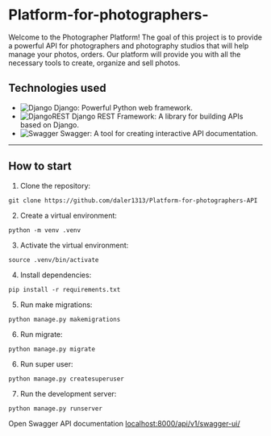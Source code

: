 # Platform-for-photographers-
Welcome to the Photographer Platform! The goal of this project is to provide a powerful API for photographers and photography studios that will help manage your photos, orders. Our platform will provide you with all the necessary tools to create, organize and sell photos.

## Technologies used

- ![Django](https://img.shields.io/badge/django-%23092E20.svg?style=for-the-badge&logo=django&logoColor=white) Django: Powerful Python web framework.
- ![DjangoREST](https://img.shields.io/badge/DJANGO-REST-ff1709?style=for-the-badge&logo=django&logoColor=white&color=ff1709&labelColor=gray) Django REST Framework: A library for building APIs based on Django.
- ![Swagger](https://img.shields.io/badge/-Swagger-%23Clojure?style=for-the-badge&logo=swagger&logoColor=white) Swagger: A tool for creating interactive API documentation.

---


## How to start
1) Clone the repository: 
```
git clone https://github.com/daler1313/Platform-for-photographers-API
```
2) Create a virtual environment: 
```
python -m venv .venv
```
3) Activate the virtual environment: 
```
source .venv/bin/activate
```
4) Install dependencies: 
```
pip install -r requirements.txt
```
5) Run make migrations: 
```
python manage.py makemigrations
```
6) Run migrate: 
```
python manage.py migrate
```
6) Run super user:
```
python manage.py createsuperuser
```
7) Run the development server: 
```
python manage.py runserver
```

Open Swagger API documentation [localhost:8000/api/v1/swagger-ui/](http://localhost:8000/api/v1/swagger-ui/)


